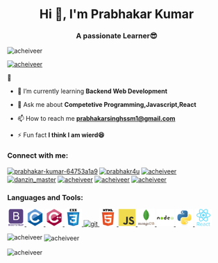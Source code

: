 
<h1 align="center">Hi 👋, I'm Prabhakar Kumar</h1>
<h3 align="center">A passionate Learner😎</h3>

<p align="left"> <img src="https://komarev.com/ghpvc/?username=acheiveer&label=Profile%20views&color=0e75b6&style=flat" alt="acheiveer" /> </p>

<p align="left"> <a href="https://github.com/ryo-ma/github-profile-trophy"><img src="https://github-profile-trophy.vercel.app/?username=acheiveer" alt="acheiveer" /></a> </p>
<p><g-emoji class="g-emoji" alias="seedling" fallback-src="https://github.githubassets.com/images/icons/emoji/unicode/1f331.png">🌱</g-emoji></p>

- 🌱 I’m currently learning **Backend Web Development**

- 💬 Ask me about **Competetive Programming,Javascript,React**

- 📫 How to reach me **prabhakarsinghssm1@gmail.com**

- ⚡ Fun fact **I think I am wierd😆**

<h3 align="left">Connect with me:</h3>
<p align="left">
<a href="https://linkedin.com/in/prabhakar-kumar-64753a1a9" target="blank"><img align="center" src="https://raw.githubusercontent.com/rahuldkjain/github-profile-readme-generator/master/src/images/icons/Social/linked-in-alt.svg" alt="prabhakar-kumar-64753a1a9" height="30" width="40" /></a>
<a href="https://instagram.com/prabhakr4u" target="blank"><img align="center" src="https://raw.githubusercontent.com/rahuldkjain/github-profile-readme-generator/master/src/images/icons/Social/instagram.svg" alt="prabhakr4u" height="30" width="40" /></a>
<a href="https://www.codechef.com/users/acheiveer" target="blank"><img align="center" src="https://cdn.jsdelivr.net/npm/simple-icons@3.1.0/icons/codechef.svg" alt="acheiveer" height="30" width="40" /></a>
<a href="https://www.hackerrank.com/danzin_master" target="blank"><img align="center" src="https://raw.githubusercontent.com/rahuldkjain/github-profile-readme-generator/master/src/images/icons/Social/hackerrank.svg" alt="danzin_master" height="30" width="40" /></a>
<a href="https://codeforces.com/profile/acheiveer" target="blank"><img align="center" src="https://cdn.jsdelivr.net/npm/simple-icons@3.0.1/icons/codeforces.svg" alt="acheiveer" height="30" width="40" /></a>
<a href="https://www.leetcode.com/acheiveer" target="blank"><img align="center" src="https://raw.githubusercontent.com/rahuldkjain/github-profile-readme-generator/master/src/images/icons/Social/leet-code.svg" alt="acheiveer" height="30" width="40" /></a>
<a href="https://www.hackerearth.com/acheiveer" target="blank"><img align="center" src="https://raw.githubusercontent.com/rahuldkjain/github-profile-readme-generator/master/src/images/icons/Social/hackerearth.svg" alt="acheiveer" height="30" width="40" /></a>
</p>

<h3 align="left">Languages and Tools:</h3>
<p align="left"> <a href="https://getbootstrap.com" target="_blank"> <img src="https://raw.githubusercontent.com/devicons/devicon/master/icons/bootstrap/bootstrap-plain-wordmark.svg" alt="bootstrap" width="40" height="40"/> </a> <a href="https://www.cprogramming.com/" target="_blank"> <img src="https://raw.githubusercontent.com/devicons/devicon/master/icons/c/c-original.svg" alt="c" width="40" height="40"/> </a> <a href="https://www.w3schools.com/cpp/" target="_blank"> <img src="https://raw.githubusercontent.com/devicons/devicon/master/icons/cplusplus/cplusplus-original.svg" alt="cplusplus" width="40" height="40"/> </a> <a href="https://www.w3schools.com/css/" target="_blank"> <img src="https://raw.githubusercontent.com/devicons/devicon/master/icons/css3/css3-original-wordmark.svg" alt="css3" width="40" height="40"/> </a> <a href="https://git-scm.com/" target="_blank"> <img src="https://www.vectorlogo.zone/logos/git-scm/git-scm-icon.svg" alt="git" width="40" height="40"/> </a> <a href="https://www.w3.org/html/" target="_blank"> <img src="https://raw.githubusercontent.com/devicons/devicon/master/icons/html5/html5-original-wordmark.svg" alt="html5" width="40" height="40"/> </a> <a href="https://developer.mozilla.org/en-US/docs/Web/JavaScript" target="_blank"> <img src="https://raw.githubusercontent.com/devicons/devicon/master/icons/javascript/javascript-original.svg" alt="javascript" width="40" height="40"/> </a> <a href="https://www.mongodb.com/" target="_blank"> <img src="https://raw.githubusercontent.com/devicons/devicon/master/icons/mongodb/mongodb-original-wordmark.svg" alt="mongodb" width="40" height="40"/> </a> <a href="https://nodejs.org" target="_blank"> <img src="https://raw.githubusercontent.com/devicons/devicon/master/icons/nodejs/nodejs-original-wordmark.svg" alt="nodejs" width="40" height="40"/> </a> <a href="https://www.python.org" target="_blank"> <img src="https://raw.githubusercontent.com/devicons/devicon/master/icons/python/python-original.svg" alt="python" width="40" height="40"/> </a> <a href="https://reactjs.org/" target="_blank"> <img src="https://raw.githubusercontent.com/devicons/devicon/master/icons/react/react-original-wordmark.svg" alt="react" width="40" height="40"/> </a> </p>

<p><img align="left" src="https://github-readme-stats.vercel.app/api/top-langs?username=acheiveer&show_icons=true&locale=en&layout=compact" alt="acheiveer" /></p>

<p>&nbsp;<img align="center" src="https://github-readme-stats.vercel.app/api?username=acheiveer&show_icons=true&locale=en" alt="acheiveer" /></p>

<p><img align="center" src="https://github-readme-streak-stats.herokuapp.com/?user=acheiveer&" alt="acheiveer" /></p>
